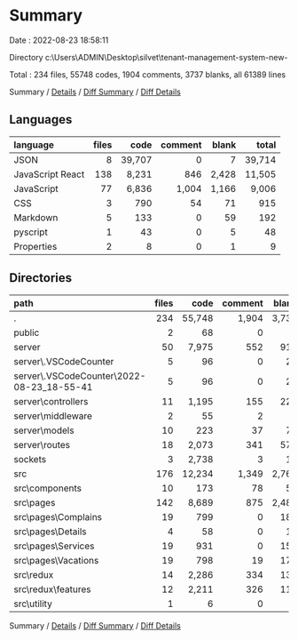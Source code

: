 # Summary

Date : 2022-08-23 18:58:11

Directory c:\\Users\\ADMIN\\Desktop\\silvet\\tenant-management-system-new-

Total : 234 files,  55748 codes, 1904 comments, 3737 blanks, all 61389 lines

Summary / [Details](details.md) / [Diff Summary](diff.md) / [Diff Details](diff-details.md)

## Languages
| language | files | code | comment | blank | total |
| :--- | ---: | ---: | ---: | ---: | ---: |
| JSON | 8 | 39,707 | 0 | 7 | 39,714 |
| JavaScript React | 138 | 8,231 | 846 | 2,428 | 11,505 |
| JavaScript | 77 | 6,836 | 1,004 | 1,166 | 9,006 |
| CSS | 3 | 790 | 54 | 71 | 915 |
| Markdown | 5 | 133 | 0 | 59 | 192 |
| pyscript | 1 | 43 | 0 | 5 | 48 |
| Properties | 2 | 8 | 0 | 1 | 9 |

## Directories
| path | files | code | comment | blank | total |
| :--- | ---: | ---: | ---: | ---: | ---: |
| . | 234 | 55,748 | 1,904 | 3,737 | 61,389 |
| public | 2 | 68 | 0 | 6 | 74 |
| server | 50 | 7,975 | 552 | 918 | 9,445 |
| server\\.VSCodeCounter | 5 | 96 | 0 | 26 | 122 |
| server\\.VSCodeCounter\\2022-08-23_18-55-41 | 5 | 96 | 0 | 26 | 122 |
| server\\controllers | 11 | 1,195 | 155 | 227 | 1,577 |
| server\\middleware | 2 | 55 | 2 | 8 | 65 |
| server\\models | 10 | 223 | 37 | 71 | 331 |
| server\\routes | 18 | 2,073 | 341 | 572 | 2,986 |
| sockets | 3 | 2,738 | 3 | 11 | 2,752 |
| src | 176 | 12,234 | 1,349 | 2,767 | 16,350 |
| src\\components | 10 | 173 | 78 | 55 | 306 |
| src\\pages | 142 | 8,689 | 875 | 2,484 | 12,048 |
| src\\pages\\Complains | 19 | 799 | 0 | 180 | 979 |
| src\\pages\\Details | 4 | 58 | 0 | 12 | 70 |
| src\\pages\\Services | 19 | 931 | 0 | 152 | 1,083 |
| src\\pages\\Vacations | 19 | 798 | 19 | 171 | 988 |
| src\\redux | 14 | 2,286 | 334 | 133 | 2,753 |
| src\\redux\\features | 12 | 2,211 | 326 | 116 | 2,653 |
| src\\utility | 1 | 6 | 0 | 1 | 7 |

Summary / [Details](details.md) / [Diff Summary](diff.md) / [Diff Details](diff-details.md)